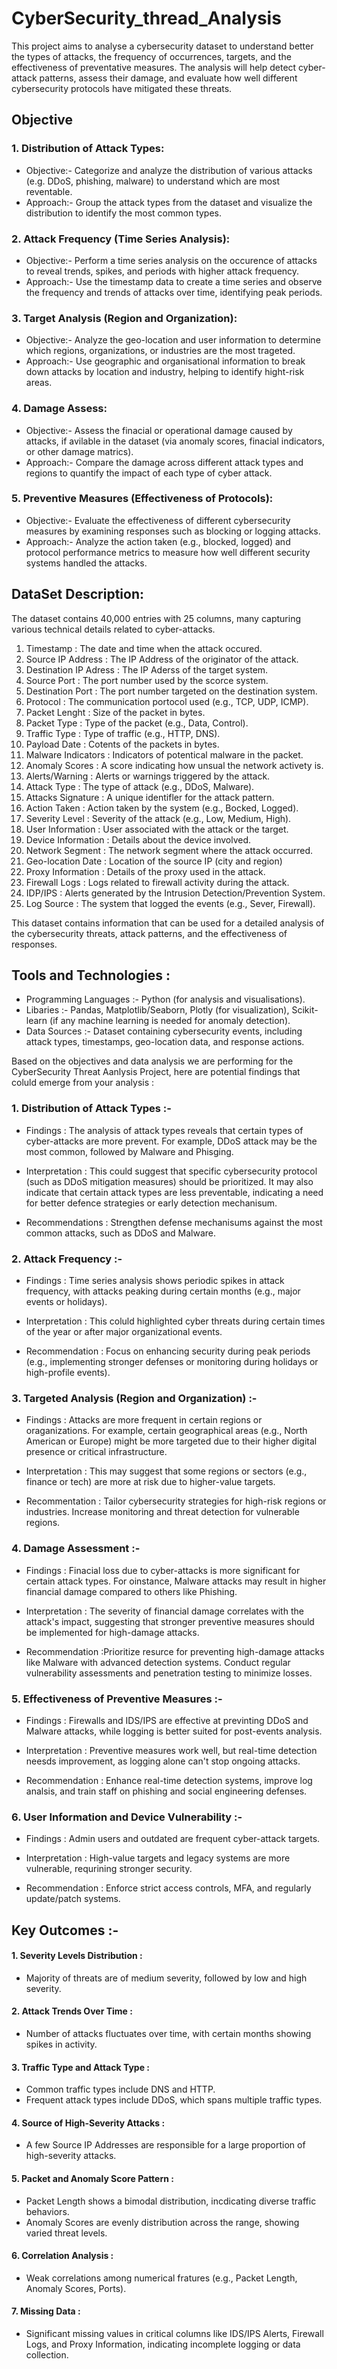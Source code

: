 # CyberSecurity_thread_Analysis
This project aims to analyse a cybersecurity dataset to understand better the types of attacks, the frequency of occurrences, targets, and the effectiveness of preventative measures. The analysis will help detect cyber-attack patterns, assess their damage, and evaluate how well different cybersecurity protocols have mitigated these threats.
## Objective 
### 1. Distribution of Attack Types:
- Objective:- Categorize and analyze the distribution of various attacks (e.g. DDoS, phishing, malware) to understand which are most reventable.
- Approach:- Group the attack types from the dataset and visualize the distribution to identify the most common types.
  
### 2. Attack Frequency (Time Series Analysis):
- Objective:- Perform a time series analysis on the occurence of attacks to reveal trends, spikes, and periods with higher attack frequency.
- Approach:- Use the timestamp data to create a time series and observe the frequency and trends of attacks over time, identifying peak periods.

### 3. Target Analysis (Region and Organization):
- Objective:- Analyze the geo-location and user information to determine which regions, organizations, or industries are the most trageted.
- Approach:- Use geographic and organisational information to break down attacks by location and industry, helping to identify hight-risk areas.

### 4. Damage Assess:
- Objective:- Assess the finacial or operational damage caused by attacks, if avilable in the dataset (via anomaly scores, finacial indicators, or other damage matrics).
- Approach:- Compare the damage across different attack types and regions to quantify the impact of each type of cyber attack.

### 5. Preventive Measures (Effectiveness of Protocols):
- Objective:- Evaluate the effectiveness of different cybersecurity measures by examining responses such as blocking or logging attacks.
- Approach:- Analyze the action taken (e.g., blocked, logged) and protocol performance metrics to measure how well different security systems handled the attacks.

## DataSet Description:
The dataset contains 40,000 entries with 25 columns, many capturing various technical details related to cyber-attacks.

1. Timestamp : The date and time when the attack occured.
2. Source IP Address : The IP Address of the originator of the attack.
3. Destination IP Adress : The IP Aderss of the target system.
4. Source Port : The port number used by the scorce system.
5. Destination Port : The port number targeted on the destination system.
6. Protocol : The communication portocol used (e.g., TCP, UDP, ICMP).
7. Packet Lenght : Size of the packet in bytes.
8. Packet Type : Type of the packet (e.g., Data, Control).
9. Traffic Type : Type of traffic (e.g., HTTP, DNS).
10. Payload Date : Cotents of the packets in bytes.
11. Malware Indicators : Indicators of potentical malware in the packet.
12. Anomaly Scores : A score indicating how unsual the network activety is.
13. Alerts/Warning : Alerts or warnings triggered by the attack.
14. Attack Type : The type of attack (e.g., DDoS, Malware).
15. Attacks Signature : A unique identifler for the attack pattern.
16. Action Taken : Action taken by the system (e.g., Bocked, Logged).
17. Severity Level : Severity of the attack (e.g., Low, Medium, High).
18. User Information : User associated with the attack or the target.
19. Device Information : Details about the device involved.
20. Network Segment : The network segment where the attack occurred.
21. Geo-location Date : Location of the source IP (city and region)
22. Proxy Information : Details of the proxy used in the attack.
23. Firewall Logs : Logs related to firewall activity during the attack.
24. IDP/IPS : Alerts generated by the Intrusion Detection/Prevention System.
25. Log Source : The system that logged the events (e.g., Sever, Firewall).

This dataset contains information that can be used for a detailed analysis of the cybersecurity threats, attack patterns, and the effectiveness of responses.

## Tools and Technologies : 
- Programming Languages :- Python (for analysis and visualisations).
- Libaries :- Pandas, Matplotlib/Seaborn, Plotly (for visualization), Scikit-learn (if any machine learning is needed for anomaly detection).
- Data Sources :- Dataset containing cybersecurity events, including attack types, timestamps, geo-location data, and response actions.

Based on the objectives and data analysis we are performing for the CyberSecurity Threat Aanlysis Project, here are potential findings that coluld emerge from your analysis :

### 1. Distribution of Attack Types :-
- Findings : The analysis of attack types reveals that certain types of cyber-attacks are more prevent. For example, DDoS attack may be the most common, followed by Malware and Phisging.
  
- Interpretation : This could suggest that specific cybersecurity protocol (such as DDoS mitigation measures) should be prioritized. It may also indicate that certain attack types are less preventable, indicating a need for better defence strategies or early detection mechanisum.
  
- Recommendations : Strengthen defense mechanisums against the most common attacks, such as DDoS and Malware.

### 2. Attack Frequency :-
- Findings : Time series analysis shows periodic spikes in attack frequency, with attacks peaking during certain months (e.g., major events or holidays).
  
- Interpretation : This coluld highlighted cyber threats during certain times of the year or after major organizational events.

- Recommendation : Focus on enhancing security during peak periods (e.g., implementing stronger defenses or monitoring during holidays or high-profile events).

### 3. Targeted Analysis (Region and Organization) :-
- Findings : Attacks are more frequent in certain regions or oraganizations. For example, certain geographical areas (e.g., North American or Europe) might be more targeted due to their higher digital presence or critical infrastructure.

- Interpretation : This may suggest that some regions or sectors (e.g., finance or tech) are more at risk due to higher-value targets.

- Recommentation : Tailor cybersecurity strategies for high-risk regions or industries. Increase monitoring and threat detection for vulnerable regions.

### 4. Damage Assessment :-
- Findings : Finacial loss due to cyber-attacks is more significant for certain attack types. For oinstance, Malware attacks may result in higher financial damage compared to others like Phishing.

- Interpretation : The severity of financial damage correlates with the attack's impact, suggesting that stronger preventive measures should be implemented for high-damage attacks.

- Recommendation :Prioritize resurce for preventing high-damage attacks like Malware with advanced detection systems. Conduct regular vulnerability assessments and penetration testing to minimize losses.

### 5. Effectiveness of Preventive Measures :-
- Findings : Firewalls and IDS/IPS are effective at previnting DDoS and Malware attacks, while logging is better suited for post-events analysis.

- Interpretation : Preventive measures work well, but real-time detection neesds improvement, as logging alone can't stop ongoing attacks.

- Recommendation : Enhance real-time detection systems, improve log analsis, and train staff on phishing and social engineering defenses.

### 6. User Information and Device Vulnerability :-
- Findings : Admin users and outdated are frequent cyber-attack targets.

- Interpretation : High-value targets and legacy systems are more vulnerable, requrining stronger security.

- Recommendation : Enforce strict access controls, MFA, and regularly update/patch systems.

## Key Outcomes :-
#### 1. Severity Levels Distribution :
- Majority of threats are of medium severity, followed by low and high severity.

#### 2. Attack Trends Over Time :
- Number of attacks fluctuates over time, with certain months showing spikes in activity.

#### 3. Traffic Type and Attack Type :
- Common traffic types include DNS and HTTP.
- Frequent attack types include DDoS, which spans multiple traffic types. 

#### 4. Source of High-Severity Attacks :
- A few Source IP Addresses are responsible for a large proportion of high-severity attacks.

#### 5. Packet and Anomaly Score Pattern :
- Packet Length shows a bimodal distribution, incdicating diverse traffic behaviors.
- Anomaly Scores are evenly distribution across the range, showing varied threat levels.

#### 6. Correlation Analysis :
- Weak correlations among numerical fratures (e.g., Packet Length, Anomaly Scores, Ports).

#### 7. Missing Data :
- Significant missing values in critical columns like IDS/IPS Alerts, Firewall Logs, and Proxy Information, indicating incomplete logging or data collection.





